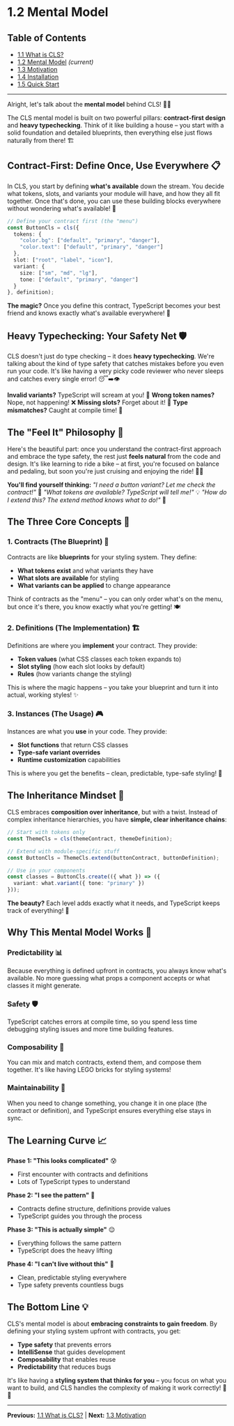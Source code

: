 # 1.2 Mental Model

## Table of Contents
- [1.1 What is CLS?](./1.1-what-is-cls.md)
- [1.2 Mental Model](./1.2-mental-model.md) *(current)*
- [1.3 Motivation](./1.3-motivation.md)
- [1.4 Installation](./1.4-installation.md)
- [1.5 Quick Start](./1.5-quick-start.md)

---

Alright, let's talk about the **mental model** behind CLS! 🧠✨

The CLS mental model is built on two powerful pillars: **contract-first design** and **heavy typechecking**. Think of it like building a house – you start with a solid foundation and detailed blueprints, then everything else just flows naturally from there! 🏗️

## Contract-First: Define Once, Use Everywhere 📋

In CLS, you start by defining **what's available** down the stream. You decide what tokens, slots, and variants your module will have, and how they all fit together. Once that's done, you can use these building blocks everywhere without wondering what's available! 🎯

```typescript
// Define your contract first (the "menu")
const ButtonCls = cls({
  tokens: {
    "color.bg": ["default", "primary", "danger"],
    "color.text": ["default", "primary", "danger"]
  },
  slot: ["root", "label", "icon"],
  variant: {
    size: ["sm", "md", "lg"],
    tone: ["default", "primary", "danger"]
  }
}, definition);
```

**The magic?** Once you define this contract, TypeScript becomes your best friend and knows exactly what's available everywhere! 🎯

## Heavy Typechecking: Your Safety Net 🛡️

CLS doesn't just do type checking – it does **heavy typechecking**. We're talking about the kind of type safety that catches mistakes before you even run your code. It's like having a very picky code reviewer who never sleeps and catches every single error! 😴➡️👁️

**Invalid variants?** TypeScript will scream at you! 🚨 **Wrong token names?** Nope, not happening! ❌ **Missing slots?** Forget about it! 🚫 **Type mismatches?** Caught at compile time! 🎯

## The "Feel It" Philosophy 🌟

Here's the beautiful part: once you understand the contract-first approach and embrace the type safety, the rest just **feels natural** from the code and design. It's like learning to ride a bike – at first, you're focused on balance and pedaling, but soon you're just cruising and enjoying the ride! 🚴‍♂️

**You'll find yourself thinking:** *"I need a button variant? Let me check the contract!"* 📖 *"What tokens are available? TypeScript will tell me!"* 💡 *"How do I extend this? The extend method knows what to do!"* 🔧

## The Three Core Concepts 🎯

### 1. Contracts (The Blueprint) 📐

Contracts are like **blueprints** for your styling system. They define:
- **What tokens exist** and what variants they have
- **What slots are available** for styling
- **What variants can be applied** to change appearance

Think of contracts as the "menu" – you can only order what's on the menu, but once it's there, you know exactly what you're getting! 🍽️

### 2. Definitions (The Implementation) 🏗️

Definitions are where you **implement** your contract. They provide:
- **Token values** (what CSS classes each token expands to)
- **Slot styling** (how each slot looks by default)
- **Rules** (how variants change the styling)

This is where the magic happens – you take your blueprint and turn it into actual, working styles! ✨

### 3. Instances (The Usage) 🎮

Instances are what you **use** in your code. They provide:
- **Slot functions** that return CSS classes
- **Type-safe variant overrides**
- **Runtime customization** capabilities

This is where you get the benefits – clean, predictable, type-safe styling! 🎉

## The Inheritance Mindset 🧬

CLS embraces **composition over inheritance**, but with a twist. Instead of complex inheritance hierarchies, you have **simple, clear inheritance chains**:

```typescript
// Start with tokens only
const ThemeCls = cls(themeContract, themeDefinition);

// Extend with module-specific stuff
const ButtonCls = ThemeCls.extend(buttonContract, buttonDefinition);

// Use in your components
const classes = ButtonCls.create(({ what }) => ({
  variant: what.variant({ tone: "primary" })
}));
```

**The beauty?** Each level adds exactly what it needs, and TypeScript keeps track of everything! 🎯

## Why This Mental Model Works 🎯

### Predictability 📊
Because everything is defined upfront in contracts, you always know what's available. No more guessing what props a component accepts or what classes it might generate.

### Safety 🛡️
TypeScript catches errors at compile time, so you spend less time debugging styling issues and more time building features.

### Composability 🧩
You can mix and match contracts, extend them, and compose them together. It's like having LEGO bricks for styling systems!

### Maintainability 🔧
When you need to change something, you change it in one place (the contract or definition), and TypeScript ensures everything else stays in sync.

## The Learning Curve 📈

**Phase 1: "This looks complicated"** 😰
- First encounter with contracts and definitions
- Lots of TypeScript types to understand

**Phase 2: "I see the pattern"** 🤔
- Contracts define structure, definitions provide values
- TypeScript guides you through the process

**Phase 3: "This is actually simple"** 😌
- Everything follows the same pattern
- TypeScript does the heavy lifting

**Phase 4: "I can't live without this"** 🚀
- Clean, predictable styling everywhere
- Type safety prevents countless bugs

## The Bottom Line 💡

CLS's mental model is about **embracing constraints to gain freedom**. By defining your styling system upfront with contracts, you get:

- **Type safety** that prevents errors
- **IntelliSense** that guides development
- **Composability** that enables reuse
- **Predictability** that reduces bugs

It's like having a **styling system that thinks for you** – you focus on what you want to build, and CLS handles the complexity of making it work correctly! 🧠✨

---

**Previous:** [1.1 What is CLS?](./1.1-what-is-cls.md) | **Next:** [1.3 Motivation](./1.3-motivation.md)
